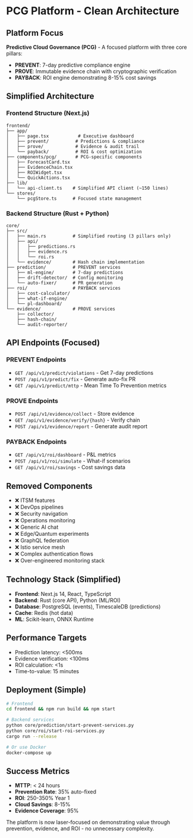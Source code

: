 # PCG Platform - Clean Architecture

## Platform Focus
**Predictive Cloud Governance (PCG)** - A focused platform with three core pillars:
- **PREVENT**: 7-day predictive compliance engine
- **PROVE**: Immutable evidence chain with cryptographic verification
- **PAYBACK**: ROI engine demonstrating 8-15% cost savings

## Simplified Architecture

### Frontend Structure (Next.js)
```
frontend/
├── app/
│   ├── page.tsx           # Executive dashboard
│   ├── prevent/          # Predictions & compliance
│   ├── prove/            # Evidence & audit trail
│   └── payback/          # ROI & cost optimization
├── components/pcg/       # PCG-specific components
│   ├── ForecastCard.tsx
│   ├── EvidenceChain.tsx
│   ├── ROIWidget.tsx
│   └── QuickActions.tsx
├── lib/
│   └── api-client.ts    # Simplified API client (~150 lines)
└── stores/
    └── pcgStore.ts      # Focused state management
```

### Backend Structure (Rust + Python)
```
core/
├── src/
│   ├── main.rs          # Simplified routing (3 pillars only)
│   ├── api/
│   │   ├── predictions.rs
│   │   ├── evidence.rs
│   │   └── roi.rs
│   └── evidence/        # Hash chain implementation
├── prediction/          # PREVENT services
│   ├── ml-engine/       # 7-day predictions
│   ├── drift-detector/  # Config monitoring
│   └── auto-fixer/      # PR generation
├── roi/                 # PAYBACK services
│   ├── cost-calculator/
│   ├── what-if-engine/
│   └── pl-dashboard/
└── evidence/            # PROVE services
    ├── collector/
    ├── hash-chain/
    └── audit-reporter/
```

## API Endpoints (Focused)

### PREVENT Endpoints
- `GET /api/v1/predict/violations` - Get 7-day predictions
- `POST /api/v1/predict/fix` - Generate auto-fix PR
- `GET /api/v1/predict/mttp` - Mean Time To Prevention metrics

### PROVE Endpoints  
- `POST /api/v1/evidence/collect` - Store evidence
- `GET /api/v1/evidence/verify/{hash}` - Verify chain
- `POST /api/v1/evidence/report` - Generate audit report

### PAYBACK Endpoints
- `GET /api/v1/roi/dashboard` - P&L metrics
- `POST /api/v1/roi/simulate` - What-if scenarios
- `GET /api/v1/roi/savings` - Cost savings data

## Removed Components
- ❌ ITSM features
- ❌ DevOps pipelines
- ❌ Security navigation
- ❌ Operations monitoring
- ❌ Generic AI chat
- ❌ Edge/Quantum experiments
- ❌ GraphQL federation
- ❌ Istio service mesh
- ❌ Complex authentication flows
- ❌ Over-engineered monitoring stack

## Technology Stack (Simplified)
- **Frontend**: Next.js 14, React, TypeScript
- **Backend**: Rust (core API), Python (ML/ROI)
- **Database**: PostgreSQL (events), TimescaleDB (predictions)
- **Cache**: Redis (hot data)
- **ML**: Scikit-learn, ONNX Runtime

## Performance Targets
- Prediction latency: <500ms
- Evidence verification: <100ms
- ROI calculation: <1s
- Time-to-value: 15 minutes

## Deployment (Simple)
```bash
# Frontend
cd frontend && npm run build && npm start

# Backend services
python core/prediction/start-prevent-services.py
python core/roi/start-roi-services.py
cargo run --release

# Or use Docker
docker-compose up
```

## Success Metrics
- **MTTP**: < 24 hours
- **Prevention Rate**: 35% auto-fixed
- **ROI**: 250-350% Year 1
- **Cloud Savings**: 8-15%
- **Evidence Coverage**: 95%

The platform is now laser-focused on demonstrating value through prevention, evidence, and ROI - no unnecessary complexity.